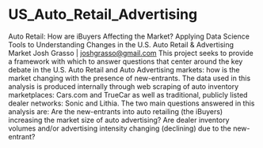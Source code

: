 # US_Auto_Retail_Advertising
Auto Retail: How are iBuyers Affecting the Market? Applying Data Science Tools to Understanding Changes in the U.S. Auto Retail &amp; Advertising Market Josh Grasso | joshgrasso@gmail.com This project seeks to provide a framework with which to answer questions that center around the key debate in the U.S. Auto Retail and Auto Advertising markets: how is the market changing with the presence of new-entrants. The data used in this analysis is produced internally through web scraping of auto inventory marketplaces: Cars.com and TrueCar as well as traditional, publicly listed dealer networks: Sonic and Lithia.  The two main questions answered in this analysis are:  Are the new-entrants into auto retailing (the iBuyers) increasing the market size of auto advertising? Are dealer inventory volumes and/or advertising intensity changing (declining) due to the new-entrant?

